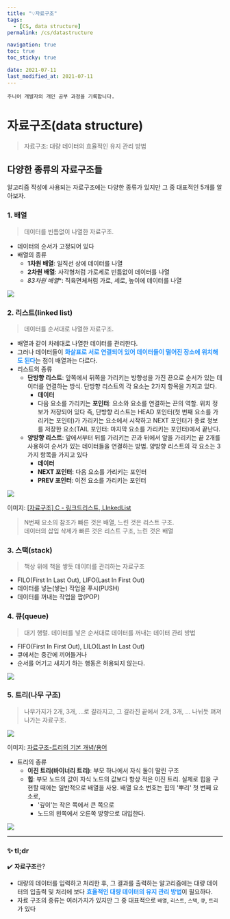 ```yaml
---
title: "💡자료구조"
tags:
  - [CS, data structure]
permalink: /cs/datastructure

navigation: true
toc: true
toc_sticky: true

date: 2021-07-11
last_modified_at: 2021-07-11
---
```


`주니어 개발자의 개인 공부 과정을 기록합니다.`


# 자료구조(data structure)

> 자료구조: 대량 데이터의 효율적인 유지 관리 방법

## 다양한 종류의 자료구조들
알고리즘 작성에 사용되는 자료구조에는 다양한 종류가 있지만 그 중 대표적인 5개를 알아보자.

### 1. 배열
>데이터를 빈틈없이 나열한 자료구조.

- 데이터의 순서가 고정되어 있다
- 배열의 종류
  - **1차원 배열**: 일직선 상에 데이터를 나열
  - **2차원 배열**: 사각형처럼 가로세로 빈틈없이 데이터를 나열
  - *83차원 배열**: 직육면체처럼 가로, 세로, 높이에 데이터를 나열

![](https://images.velog.io/images/april_5/post/33c48038-eb1c-4200-ba38-c3a472bff242/%E1%84%87%E1%85%A2%E1%84%8B%E1%85%A7%E1%86%AF.jpeg)


### 2. 리스트(linked list)
>데이터를 순서대로 나열한 자료구조.

- 배열과 같이 차례대로 나열한 데이터를 관리한다.
- 그러나 데이터들이 <span style="color:dodgerblue">**화살표로 서로 연결되어 있어 데이터들이 떨어진 장소에 위치해도 된다**</span>는 점이 배열과는 다르다.
- 리스트의 종류
  - **단방향 리스트**: 앞쪽에서 뒤쪽을 가리키는 방향성을 가진 끈으로 순서가 있는 데이터를 연결하는 방식. 단방향 리스트의 각 요소는 2가지 항목을 가지고 있다.
    - **데이터**
    - 다음 요소를 가리키는 **포인터**: 요소와 요소를 연결하는 끈의 역할. 위치 정보가 저장되어 있다
    즉, 단방향 리스트는 HEAD 포인터(첫 번째 요소를 가리키는 포인터)가 가리키는 요소에서 시작하고 NEXT 포인터가 종료 정보를 저장한 요소(TAIL 포인터: 마지막 요소를 가리키는 포인터)에서 끝난다.
  - **양방향 리스트**: 앞에서부터 뒤를 가리키는 끈과 뒤에서 앞을 가리키는 끝 2개를 사용하여 순서가 있는 데이터들을 연결하는 방법. 양방향 리스트의 각 요소는 3가지 항목을 가지고 있다
    - **데이터**
    - **NEXT 포인터**: 다음 요소를 가리키는 포인터
    - **PREV 포인터**: 이전 요소를 가리키는 포인터

![](https://images.velog.io/images/april_5/post/b1d1c415-e0d8-4af0-be0d-33155e47b618/image.png)


이미지: [[자료구조] C - 링크드리스트, LInkedList](https://blog.geusan.com/28)


> N번째 요소의 참조가 빠른 것은 배열, 느린 것은 리스트 구조.<br />
데이터의 삽입 삭제가 빠른 것은 리스트 구조, 느린 것은 배열


### 3. 스택(stack)
>책상 위에 책을 쌓듯 데이터를 관리하는 자료구조

- FILO(First In Last Out), LIFO(Last In First Out)
- 데이터를 넣는(쌓는) 작업을 푸시(PUSH)
- 데이터를 꺼내는 작업을 팝(POP)

### 4. 큐(queue)
>대기 행렬. 데이터를 넣은 순서대로 데이터를 꺼내는 데이터 관리 방법

- FIFO(First In First Out), LILO(Last In Last Out)
- 큐에서는 중간에 끼어들거나
- 순서를 어기고 새치기 하는 행동은 허용되지 않는다.

![](https://images.velog.io/images/april_5/post/7b6280e4-447f-4ad7-8f66-11acaa9d5998/image.png)


### 5. 트리(나무 구조)
>나무가지가 2개, 3개, ...로 갈라지고, 그 갈라진 끝에서 2개, 3개, ... 나뉘듯 펴져 나가는 자료구조.

![](https://mblogthumb-phinf.pstatic.net/20140219_285/4717010_13927847504767z2aF_PNG/350px-Sorted_binary_tree_svg.png?type=w2)

이미지: [자료구조-트리의 기본 개념/용어](https://m.blog.naver.com/PostView.naver?isHttpsRedirect=true&blogId=4717010&logNo=60209552604)

- 트리의 종류
  - **이진 트리(바이너리 트리)**: 부모 하나에서 자식 둘이 딸린 구조
  - **힙**: 부모 노드의 값이 자식 노드의 값보다 항상 적은 이진 트리. 실제로 힙을 구현할 때에는 일반적으로 배열을 사용. 배열 요소 번호는 힙의 '뿌리' 첫 번째 요소로,
    - '깊이'는 작은 쪽에서 큰 쪽으로
    - 노드의 왼쪽에서 오른쪽 방향으로 대입한다.
  
![](https://images.velog.io/images/april_5/post/595cbbab-3eb7-4819-a9d6-1fc4f5406715/%E1%84%8C%E1%85%A1%E1%84%85%E1%85%AD%E1%84%80%E1%85%AE%E1%84%8C%E1%85%A9%20%E1%84%90%E1%85%B3%E1%84%85%E1%85%B5.png)

---

### ✨ tl;dr

✔️ **자료구조**란?
- 대량의 데이터를 입력하고 처리한 후, 그 결과를 출력하는 알고리즘에는 대량 데이터의 입출력 및 처리에 보다 <span style="color:dodgerblue">**효율적인 대량 데이터의 유지 관리 방법**</span>이 필요하다.
- 자료 구조의 종류는 여러가지가 있지만 그 중 대표적으로 `배열`, `리스트`, `스택`, `큐`, `트리`가 있다 
